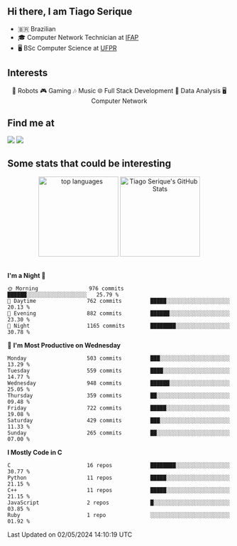 
<h2> Hi there, I am Tiago Serique</h2>

<div>
	<ul>
		<li>🇧🇷 Brazilian</li>
		<li>🎓 Computer Network Technician at <a href="https://www.ifap.edu.br/">IFAP</a></li>
		<li>🖥️ BSc Computer Science at <a href="https://www.ufpr.br/portalufpr/">UFPR</a></li>
	</ul>
</div>


<h2>Interests</h2>

<div align="center">
	🤖 Robots 🎮 Gaming 🎶 Music 🌐 Full Stack Development 🎲 Data Analysis 🖥️ Computer Network
</div>

<h2>Find me at</h2>

<div>
	<a href="https://www.linkedin.com/in/tiago-serique"><img src="https://img.shields.io/badge/LinkedIn-0077B5?style=for-the-badge&logo=linkedin&logoColor=white"></a>
	<a href="https://www.instagram.com/tiago.serique/"><img src="https://img.shields.io/badge/Instagram-E4405F?style=for-the-badge&logo=instagram&logoColor=white"></a>
</div>

<h2>Some stats that could be interesting</h2>

<div align="center">
	<img height="180em" src="https://tiagoserique.vercel.app/api/top-langs/?layout=compact&theme=tokyonight&username=tiagoserique&langs_count=10&hide=makefile&exclude_repo=vim-mods" alt="top languages">
	<img height="180em" src="https://tiagoserique.vercel.app/api?username=tiagoserique&count_private=true&show_icons=true&theme=tokyonight&include_all_commits=true" alt="Tiago Serique's GitHub Stats">
</div> 

<br>

<!--START_SECTION:waka-->
**I'm a Night 🦉** 

```text
🌞 Morning                976 commits         ██████░░░░░░░░░░░░░░░░░░░   25.79 % 
🌆 Daytime                762 commits         █████░░░░░░░░░░░░░░░░░░░░   20.13 % 
🌃 Evening                882 commits         ██████░░░░░░░░░░░░░░░░░░░   23.30 % 
🌙 Night                  1165 commits        ████████░░░░░░░░░░░░░░░░░   30.78 % 
```
📅 **I'm Most Productive on Wednesday** 

```text
Monday                   503 commits         ███░░░░░░░░░░░░░░░░░░░░░░   13.29 % 
Tuesday                  559 commits         ████░░░░░░░░░░░░░░░░░░░░░   14.77 % 
Wednesday                948 commits         ██████░░░░░░░░░░░░░░░░░░░   25.05 % 
Thursday                 359 commits         ██░░░░░░░░░░░░░░░░░░░░░░░   09.48 % 
Friday                   722 commits         █████░░░░░░░░░░░░░░░░░░░░   19.08 % 
Saturday                 429 commits         ███░░░░░░░░░░░░░░░░░░░░░░   11.33 % 
Sunday                   265 commits         ██░░░░░░░░░░░░░░░░░░░░░░░   07.00 % 
```


**I Mostly Code in C** 

```text
C                        16 repos            ████████░░░░░░░░░░░░░░░░░   30.77 % 
Python                   11 repos            █████░░░░░░░░░░░░░░░░░░░░   21.15 % 
C++                      11 repos            █████░░░░░░░░░░░░░░░░░░░░   21.15 % 
JavaScript               2 repos             █░░░░░░░░░░░░░░░░░░░░░░░░   03.85 % 
Ruby                     1 repo              ░░░░░░░░░░░░░░░░░░░░░░░░░   01.92 % 
```




 Last Updated on 02/05/2024 14:10:19 UTC
<!--END_SECTION:waka-->

